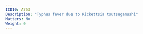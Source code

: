 ```yaml
---
ICD10: A753
Description: "Typhus fever due to Rickettsia tsutsugamushi"
Matters: No
Weight: 0
---
```


